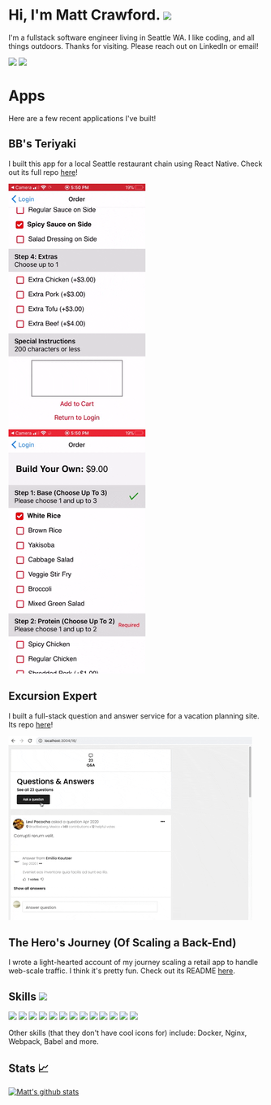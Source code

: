 # Hi, I'm Matt Crawford. <img src="https://raw.githubusercontent.com/MartinHeinz/MartinHeinz/master/wave.gif" width="30px">

I'm a fullstack software engineer living in Seattle WA. I like coding, and all things outdoors. Thanks for visiting. Please reach out on LinkedIn or email!

[<img src="https://img.shields.io/badge/LinkedIn-0077B5?style=for-the-badge&logo=linkedin&logoColor=white"></img>](https://www.linkedin.com/in/-matthewcrawford-/)
[<img src="https://img.shields.io/badge/Gmail-D14836?style=for-the-badge&logo=gmail&logoColor=white"></img>](mailto:matthew.crawford92@gmail.com)

# Apps

Here are a few recent applications I've built!

## BB's Teriyaki

I built this app for a local Seattle restaurant chain using React Native. Check out its full repo [here](https://github.com/macrawford/bbs-teriyaki-app)!

![Alt Text](https://github.com/macrawford/bbs-teriyaki-app/blob/main/cart1.gif "cart 1")
![Alt Text](https://github.com/macrawford/bbs-teriyaki-app/blob/main/order.gif "order")

## Excursion Expert

I built a full-stack question and answer service for a vacation planning site. Its repo [here](https://github.com/excursion-expert/questionAndAnswer)!

![Alt Text](https://github.com/excursion-expert/questionAndAnswer/blob/main/askquestion.gif "ask question")

## The Hero's Journey (Of Scaling a Back-End)

I wrote a light-hearted account of my journey scaling a retail app to handle web-scale traffic. I think it's pretty fun. Check out its README [here](https://github.com/footwork-web/related-items/blob/main/README.md).

## Skills <img src="https://digtechsummer16.files.wordpress.com/2017/06/1-26.gif" width="30px">
<img src="https://img.shields.io/badge/JavaScript-F7DF1E?style=for-the-badge&logo=javascript&logoColor=black"></img>
<img src="https://img.shields.io/badge/HTML5-E34F26?style=for-the-badge&logo=html5&logoColor=white"></img>
<img src="https://img.shields.io/badge/CSS-239120?&style=for-the-badge&logo=css3&logoColor=white"></img>
<img src="https://img.shields.io/badge/Node.js-43853D?style=for-the-badge&logo=node.js&logoColor=white"></img>
<img src="https://img.shields.io/badge/Express.js-404D59?style=for-the-badge"></img>
<img src="https://img.shields.io/badge/React-20232A?style=for-the-badge&logo=react&logoColor=61DAFB"></img>
<img src="https://img.shields.io/badge/React_Native-20232A?style=for-the-badge&logo=react&logoColor=61DAFB"></img>
<img src="https://img.shields.io/badge/MySQL-00000F?style=for-the-badge&logo=mysql&logoColor=white"></img>
<img src="https://img.shields.io/badge/PostgreSQL-316192?style=for-the-badge&logo=postgresql&logoColor=white"></img>
<img src="https://img.shields.io/badge/SQLite-07405E?style=for-the-badge&logo=sqlite&logoColor=white"></img>
<img src="https://img.shields.io/badge/MongoDB-4EA94B?style=for-the-badge&logo=mongodb&logoColor=white"></img>
<img src="https://img.shields.io/badge/Amazon_AWS-232F3E?style=for-the-badge&logo=amazon-aws&logoColor=white"></img>
<img src="https://img.shields.io/badge/styled--components-DB7093?style=for-the-badge&logo=styled-components&logoColor=white"></img>

Other skills (that they don't have cool icons for) include: Docker, Nginx, Webpack, Babel and more.

## Stats :chart_with_upwards_trend:

[![Matt's github stats](https://github-readme-stats.vercel.app/api?username=macrawford&count_private=true&hide=stars&show_icons=true&theme=calm)](https://github.com/macrawford/github-readme-stats)
